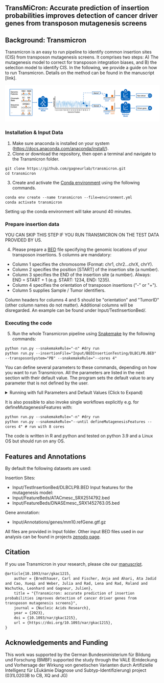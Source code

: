 
## TransMiCron: Accurate prediction of insertion probabilities improves detection of cancer driver genes from transposon mutagenesis screens

## Background: Transmicron
Transmicron is an easy to run pipeline to identify common insertion sites (CIS) from transposon mutagenesis screens. It comprises two steps: A) The mutagenesis model to correct for transposon integration biases, and B) the selection model to identify CIS. In the following, we provide a guide on how to run Transmicron. Details on the method can be found in the manuscript [link]. 

![Overview of the Transmicron method](transmicron_method.png)

### Installation & Input Data
1. Make sure anaconda is installed on your system (https://docs.anaconda.com/anaconda/install/).
2. Clone or download the repository, then open a terminal and navigate to the Transmicron folder.
```
git clone https://github.com/gagneurlab/transmicron.git
cd transmicron
```
3. Create and activate the [Conda environment](environment.yml) using the following commands.

```
conda env create --name transmicron --file=environment.yml
conda activate transmicron
```
Setting up the conda environment will take around 40 minutes.

### Prepare insertion data
YOU CAN SKIP THIS STEP IF YOU RUN TRANSMICRON ON THE TEST DATA PROVIDED BY US.

4. Please prepare a [BED](https://www.genomatix.de/online_help/help_regionminer/bedformat_help.html) file specifying the genomic locations of your transposon insertions. 5 columns are mandatory:
* Column 1 specifies the chromosome (Format: chr1, chr2...chrX, chrY).
* Column 2 specifies the position [START] of the insertion site (a number).
* Column 3 specifies the END of the insertion site (a number). Always: END = START + 1  (e.g. START: 1234, END: 1235).
* Column 4 specifies the orientation of transposon insertions ("-" or "+").
* Column 5 supplies Sample / Tumor identifiers.

Column headers for columns 4 and 5 should be "orientation" and "TumorID" (other column names do not matter). Additional columns will be disregarded. An example can be found under Input/TestInsertionBed/. 

### Executing the code
5. Run the whole Transmicron pipeline using [Snakemake](https://snakemake.readthedocs.io/en/stable/)  by the following commands:
```
python run.py --snakemakeRule="-n" #dry run
python run.py --insertionFile="Input/BEDInsertionTesting/DLBCLPB.BED" --transposonSystem="PB" --snakemakeRule="--cores 4"
```
You can define several parameters to these commands, depending on how you want to run Transmicron. All the parameters are listed in the next section with their default value. The program sets the default value to any parameter that is not defined by the user.
<details>
    <summary>Running with full Parameters and Default Values (Click to Expand)</summary>

```
python run.py \
		--insertionFile="Input/BEDInsertionTesting/DLBCLPB.BED"  \
		--transposonSystem="PB" \
		--mutagenesisMethod="predefinedFeatures" \
		--customFeatures="Input/FeatureBeds/DNASEmesc_SRX1452763.05.bed,Input/FeatureBeds/DNASEmesc_SRX1452763.05.bed" \
		--annotation="genes" \
		--multestCorrection="bonferroni" \
		--snakemakeRule="--cores 4" \
		--outputDir="Output" \
		--downloadDir="PrecomputedData" \
		--usePrecomputedFeatures="true" \
				
```

All paths can be given relative to the root of the program (i.e. where the snakefile is) or as absolute paths. If you want to use default parameters and data, you do not need to specify any additional parameters:
* insertionFile: Please supply the filepath to the BED file containing the locations of your insertions. The paths should be comma separated and the final results will be saved to [outputDir/datset] for each BED file provided here, e.g. Output/DLBCLPBD. Do not specify if you want to run Transmicron on the testing dataset.
* transposonSystem:  Transposon systems of given datasets, the same order as insertion BED files. Options: 1. PB [PiggyBac, default] 2. SB [Sleeping Beauty]
* mutagenesisMethod: Which version of the mutagenesis model do you want to apply? Options:
  * 1. "predefinedFeatures": default option; the mutagenesis model is retrained on your data using our predefined features.
  * 2. "pretrainedModel": a pretrained version of the mutagenesis model on mESC insertions is used (not available yet)
  * 3. "null": no mutagenesis model is applied, Transmicron controls only for the distribution of TA / TTAA nucleotides.
  * 4. customFeatures: please supply one or more filepaths to BED files containing feature information. The mutagenesis model is retrained using the distance of insertions to these features as input.
* annotation: Please Specify the target annotation used to identify CIS. Options: 1. "genes" [default] 2. "10kb", "20kb"...[any binlength] 3. filepath [specify a filepath to a BED file file custom features of interest, e.g. regulatory elementes]
* snakemakeRule: Specify snakemake rule here
* outputDir: Path to where the results of analysis will be written to. 
* downloadDir: Path to where pre-computed features will be downloaded to if needed. Data will be downloaded from projects [zenodo page](https://zenodo.org/record/7352017).
* usePrecomputedFeatures: Set this to true if you want to use our pre-computed features. The features will be downloaded with your first run. The data is around 15GB and downloading may take around 30 mins depending on your internet speed.



 
</details>



It is also possible to also invoke single workflows explicitly e.g. for defineMutagenesisFeatures with:
```
python run.py --snakemakeRule="-n" #dry run
python run.py --snakemakeRule="--until defineMutagenesisFeatures --cores 4" # run with 8 cores
```

The code is written in R and python and tested on python 3.9 and a Linux OS but should run on any OS. 


## Features and Annotations
By default the following datasets are used:

Insertion Sites: 
* Input/TestInsertionBed/DLBCLPB.BED
Input features for the mutagenesis model:
* Input/FeatureBeds/ATACmesc_SRX2514792.bed
* Input/FeatureBeds/DNASEmesc_SRX1452763.05.bed

Gene annotation:
* Input/Annotations/genes/mm10.refGene.gtf.gz 

All files are provided in Input folder.
Other input BED files used in our analysis can be found in projects [zenodo page](https://zenodo.org/record/7352017).

## Citation
If you use Transmicron in your research, please cite our [manuscript](https://academic.oup.com/nar/advance-article/doi/10.1093/nar/gkac1215/6976062).
```
@article{10.1093/nar/gkac1215,
    author = {Bredthauer, Carl and Fischer, Anja and Ahari, Ata Jadid and Cao, Xueqi and Weber, Julia and Rad, Lena and Rad, Roland and Wachutka, Leonhard and Gagneur, Julien},
    title = "{Transmicron: accurate prediction of insertion probabilities improves detection of cancer driver genes from transposon mutagenesis screens}",
    journal = {Nucleic Acids Research},
    year = {2023},
    doi = {10.1093/nar/gkac1215},
    url = {https://doi.org/10.1093/nar/gkac1215},
}
```
## Acknowledgements and Funding
This work was supported by the German Bundesministerium für Bildung und Forschung (BMBF) supported the study through the VALE (Entdeckung und Vorhersage der Wirkung von genetischen Varianten durch Artifizielle Intelligenz für LEukämie Diagnose und Subtyp-Identifizierung) project (031L0203B to CB, XQ and JG)

